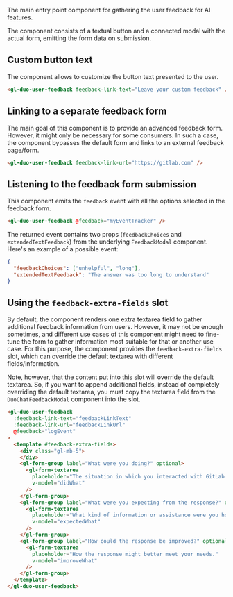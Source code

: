 The main entry point component for gathering the user feedback for AI features.

The component consists of a textual button and a connected modal with the actual form, emitting
the form data on submission.

## Custom button text

The component allows to customize the button text presented to the user.

```html
<gl-duo-user-feedback feedback-link-text="Leave your custom feedback" />
```

## Linking to a separate feedback form

The main goal of this component is to provide an advanced feedback form. However, it might only
be necessary for some consumers. In such a case, the component bypasses the default
form and links to an external feedback page/form.

```html
<gl-duo-user-feedback feedback-link-url="https://gitlab.com" />
```

## Listening to the feedback form submission

This component emits the `feedback` event with all the options selected in the feedback form.

```html
<gl-duo-user-feedback @feedback="myEventTracker" />
```

The returned event contains two props (`feedbackChoices` and `extendedTextFeedback`) from
the underlying `FeedbackModal` component. Here's an example of a possible event:

```json
{
  "feedbackChoices": ["unhelpful", "long"],
  "extendedTextFeedback": "The answer was too long to understand"
}
```

## Using the `feedback-extra-fields` slot

By default, the component renders one extra textarea field to gather additional feedback
information from users. However, it may not be enough sometimes, and different use cases of
this component might need to fine-tune the form to gather information most suitable for that
or another use case. For this purpose, the component provides the `feedback-extra-fields`
slot, which can override the default textarea with different fields/information.

Note, however, that the content put into this slot will override the default textarea. So,
if you want to append additional fields, instead of completely overriding the default textarea,
you must copy the textarea field from the `DuoChatFeedbackModal` component into the slot.

```html
<gl-duo-user-feedback
  :feedback-link-text="feedbackLinkText"
  :feedback-link-url="feedbackLinkUrl"
  @feedback="logEvent"
>
  <template #feedback-extra-fields>
    <div class="gl-mb-5">
    </div>
    <gl-form-group label="What were you doing?" optional>
      <gl-form-textarea
        placeholder="The situation in which you interacted with GitLab Duo Chat."
        v-model="didWhat"
      />
    </gl-form-group>
    <gl-form-group label="What were you expecting from the response?" optional>
      <gl-form-textarea
        placeholder="What kind of information or assistance were you hoping to receive?"
        v-model="expectedWhat"
      />
    </gl-form-group>
    <gl-form-group label="How could the response be improved?" optional>
      <gl-form-textarea
        placeholder="How the response might better meet your needs."
        v-model="improveWhat"
      />
    </gl-form-group>
  </template>
</gl-duo-user-feedback>
```
